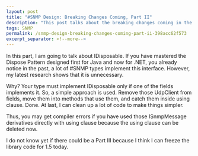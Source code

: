 ```yaml
---
layout: post
title: "#SNMP Design: Breaking Changes Coming, Part II"
description: "This post talks about the breaking changes coming in the next release."
tags: SNMP
permalink: /snmp-design-breaking-changes-coming-part-ii-398acc62f573
excerpt_separator: <!--more-->
---
```

In this part, I am going to talk about IDisposable. If you have mastered the Dispose Pattern designed first for Java and now for .NET, you already notice in the past, a lot of #SNMP types implement this interface. However, my latest research shows that it is unnecessary.

Why? Your type must implement IDisposable only if one of the fields implements it. So, a simple approach is used. Remove those UdpClient from fields, move them into methods that use them, and catch them inside using clause. Done. At last, I can clean up a lot of code to make things simpler.

Thus, you may get compiler errors if you have used those ISnmpMessage derivatives directly with using clause because the using clause can be deleted now.

I do not know yet if there could be a Part III because I think I can freeze the library code for 1.5 today.
<!--more-->
